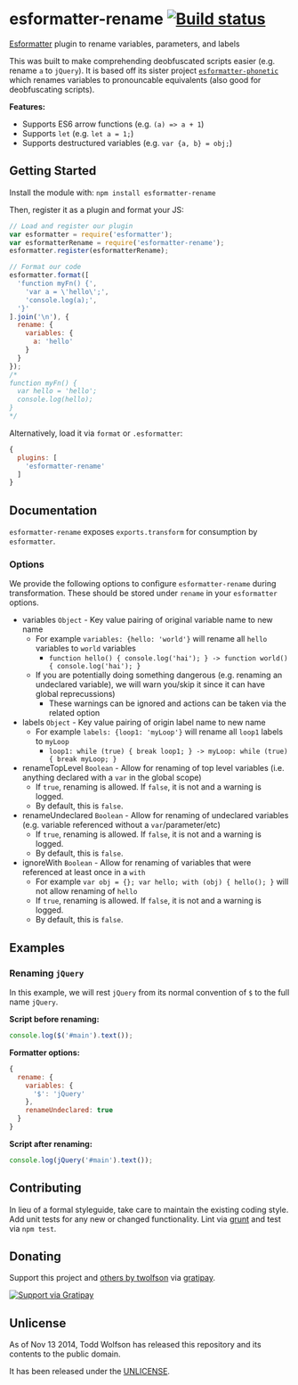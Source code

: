 # esformatter-rename [![Build status](https://travis-ci.org/twolfson/esformatter-rename.png?branch=master)](https://travis-ci.org/twolfson/esformatter-rename)

[Esformatter][`esformatter`] plugin to rename variables, parameters, and labels

This was built to make comprehending deobfuscated scripts easier (e.g. rename `a` to `jQuery`). It is based off its sister project [`esformatter-phonetic`][] which renames variables to pronouncable equivalents (also good for deobfuscating scripts).

[`esformatter`]: https://github.com/millermedeiros/esformatter
[`esformatter-phonetic`]: https://github.com/twolfson/esformatter-phonetic

**Features:**

- Supports ES6 arrow functions (e.g. `(a) => a + 1`)
- Supports `let` (e.g. `let a = 1;`)
- Supports destructured variables (e.g. `var {a, b} = obj;`)

## Getting Started
Install the module with: `npm install esformatter-rename`

Then, register it as a plugin and format your JS:

```js
// Load and register our plugin
var esformatter = require('esformatter');
var esformatterRename = require('esformatter-rename');
esformatter.register(esformatterRename);

// Format our code
esformatter.format([
  'function myFn() {',
    'var a = \'hello\';',
    'console.log(a);',
  '}'
].join('\n'), {
  rename: {
    variables: {
      a: 'hello'
    }
  }
});
/*
function myFn() {
  var hello = 'hello';
  console.log(hello);
}
*/
```

Alternatively, load it via `format` or `.esformatter`:

```js
{
  plugins: [
    'esformatter-rename'
  ]
}
```


## Documentation
`esformatter-rename` exposes `exports.transform` for consumption by `esformatter`.

### Options
We provide the following options to configure `esformatter-rename` during transformation. These should be stored under `rename` in your `esformatter` options.

- variables `Object` - Key value pairing of original variable name to new name
    - For example `variables: {hello: 'world'}` will rename all `hello` variables to `world` variables
        - `function hello() { console.log('hai'); } -> function world() { console.log('hai'); }`
    - If you are potentially doing something dangerous (e.g. renaming an undeclared variable), we will warn you/skip it since it can have global reprecussions)
        - These warnings can be ignored and actions can be taken via the related option
- labels `Object` - Key value pairing of origin label name to new name
    - For example `labels: {loop1: 'myLoop'}` will rename all `loop1` labels to `myLoop`
        - `loop1: while (true) { break loop1; } -> myLoop: while (true) { break myLoop; }`
- renameTopLevel `Boolean` - Allow for renaming of top level variables (i.e. anything declared with a `var` in the global scope)
    - If `true`, renaming is allowed. If `false`, it is not and a warning is logged.
    - By default, this is `false`.
- renameUndeclared `Boolean` - Allow for renaming of undeclared variables (e.g. variable referenced without a `var`/parameter/etc)
    - If `true`, renaming is allowed. If `false`, it is not and a warning is logged.
    - By default, this is `false`.
- ignoreWith `Boolean` - Allow for renaming of variables that were referenced at least once in a `with`
    - For example `var obj = {}; var hello; with (obj) { hello(); }` will not allow renaming of `hello`
    - If `true`, renaming is allowed. If `false`, it is not and a warning is logged.
    - By default, this is `false`.

## Examples
### Renaming `jQuery`
In this example, we will rest `jQuery` from its normal convention of `$` to the full name `jQuery`.

**Script before renaming:**

```js
console.log($('#main').text());
```

**Formatter options:**

```js
{
  rename: {
    variables: {
      '$': 'jQuery'
    },
    renameUndeclared: true
  }
}
```

**Script after renaming:**

```js
console.log(jQuery('#main').text());
```


## Contributing
In lieu of a formal styleguide, take care to maintain the existing coding style. Add unit tests for any new or changed functionality. Lint via [grunt](https://github.com/gruntjs/grunt) and test via `npm test`.

## Donating
Support this project and [others by twolfson][gratipay] via [gratipay][].

[![Support via Gratipay][gratipay-badge]][gratipay]

[gratipay-badge]: https://cdn.rawgit.com/gratipay/gratipay-badge/2.x.x/dist/gratipay.png
[gratipay]: https://www.gratipay.com/twolfson/

## Unlicense
As of Nov 13 2014, Todd Wolfson has released this repository and its contents to the public domain.

It has been released under the [UNLICENSE][].

[UNLICENSE]: UNLICENSE
